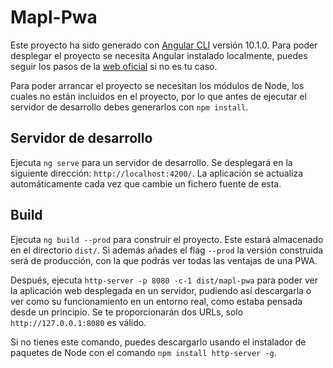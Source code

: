 # Mapl-Pwa

Este proyecto ha sido generado con [Angular CLI](https://github.com/angular/angular-cli) versión 10.1.0. Para poder desplegar el proyecto se necesita Angular instalado localmente, puedes seguir los pasos de la [web oficial](https://angular.io/guide/setup-local) si no es tu caso.

Para poder arrancar el proyecto se necesitan los módulos de Node, los cuales no están incluidos en el proyecto, por lo que antes de ejecutar el servidor de desarrollo debes generarlos con `npm install`.

## Servidor de desarrollo

Ejecuta `ng serve` para un servidor de desarrollo. Se desplegará en la siguiente dirección: `http://localhost:4200/`. La aplicación se actualiza automáticamente cada vez que cambie un fichero fuente de esta.

## Build

Ejecuta `ng build --prod` para construir el proyecto. Este estará almacenado en el directorio `dist/`. Si además añades el flag `--prod` la versión construida será de producción, con la que podrás ver todas las ventajas de una PWA.

Después, ejecuta `http-server -p 8080 -c-1 dist/mapl-pwa` para poder ver la aplicación web desplegada en un servidor, pudiendo así descargarla o ver como su funcionamiento en un entorno real, como estaba pensada desde un principio. Se te proporcionarán dos URLs, solo `http://127.0.0.1:8080` es válido.

Si no tienes este comando, puedes descargarlo usando el instalador de paquetes de Node con el comando `npm install http-server -g`.
